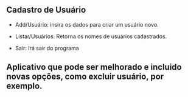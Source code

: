## Cadastro de Usuário


- Add/Usuário: insira os dados para criar um usuário novo.

- Listar/Usuários: Retorna os nomes de usuários cadastrados.

- Sair: Irá sair do programa

## Aplicativo que pode ser melhorado e incluido novas opções, como excluir usuário, por exemplo.
